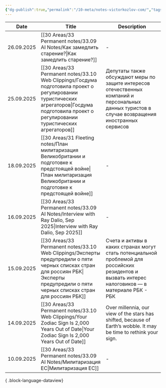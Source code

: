```yaml
---
{"dg-publish":true,"permalink":"/10-meta/notes-victorkozlov-com/","tags":["gardenEntry"],"created":"2025-09-04T17:43:05.836+02:00"}
---
```


| Date       | Title                                                                                                                                                                                             | Description                                                                                                                                        |
| ---------- | ------------------------------------------------------------------------------------------------------------------------------------------------------------------------------------------------- | -------------------------------------------------------------------------------------------------------------------------------------------------- |
| 26.09.2025 | [[30 Areas/33 Permanent notes/33.09 AI Notes/Как замедлить старение?\|Как замедлить старение?]]                                                                                                | \-                                                                                                                                                 |
| 25.09.2025 | [[30 Areas/33 Permanent notes/33.10 Web Clippings/Госдума подготовила проект о регулировании туристических агрегаторов\|Госдума подготовила проект о регулировании туристических агрегаторов]] | Депутаты также обсуждают меры по защите интересов отечественных компаний и персональных данных туристов в случае возвращения иностранных сервисов  |
| 18.09.2025 | [[30 Areas/31 Fleeting notes/План милитаризация Великобритании и подготовке к предстоящей войне\|План милитаризация Великобритании и подготовке к предстоящей войне]]                          | \-                                                                                                                                                 |
| 16.09.2025 | [[30 Areas/33 Permanent notes/33.09 AI Notes/Interview with Ray Dalio, Sep 2025\|Interview with Ray Dalio, Sep 2025]]                                                                          | \-                                                                                                                                                 |
| 15.09.2025 | [[30 Areas/33 Permanent notes/33.10 Web Clippings/Эксперты предупредили о пяти черных списках стран для россиян  РБК\|Эксперты предупредили о пяти черных списках стран для россиян  РБК]]     | Счета и активы в каких странах могут стать потенциальной проблемой для российских резидентов и вызвать интерес налоговиков — в материале РБК - РБК |
| 14.09.2025 | [[30 Areas/33 Permanent notes/33.10 Web Clippings/Your Zodiac Sign Is 2,000 Years Out of Date\|Your Zodiac Sign Is 2,000 Years Out of Date]]                                                   | Over millennia, our view of the stars has shifted, because of Earth’s wobble. It may be time to rethink your sign.                                 |
| 10.09.2025 | [[30 Areas/33 Permanent notes/33.09 AI Notes/Милитаризация ЕС\|Милитаризация ЕС]]                                                                                                              | \-                                                                                                                                                 |

{ .block-language-dataview}
